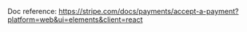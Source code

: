 Doc reference: https://stripe.com/docs/payments/accept-a-payment?platform=web&ui=elements&client=react